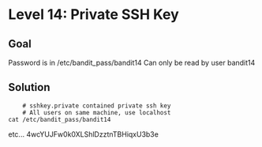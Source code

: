 # Level 14: Private SSH Key
## Goal
Password is in /etc/bandit_pass/bandit14
Can only be read by user bandit14
## Solution
```ssh -i sshkey.private bandit14@localhost
    # sshkey.private contained private ssh key
    # All users on same machine, use localhost
cat /etc/bandit_pass/bandit14
```
etc...
4wcYUJFw0k0XLShlDzztnTBHiqxU3b3e